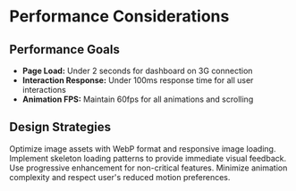 # Performance Considerations

## Performance Goals
- **Page Load:** Under 2 seconds for dashboard on 3G connection
- **Interaction Response:** Under 100ms response time for all user interactions
- **Animation FPS:** Maintain 60fps for all animations and scrolling

## Design Strategies
Optimize image assets with WebP format and responsive image loading. Implement skeleton loading patterns to provide immediate visual feedback. Use progressive enhancement for non-critical features. Minimize animation complexity and respect user's reduced motion preferences.
